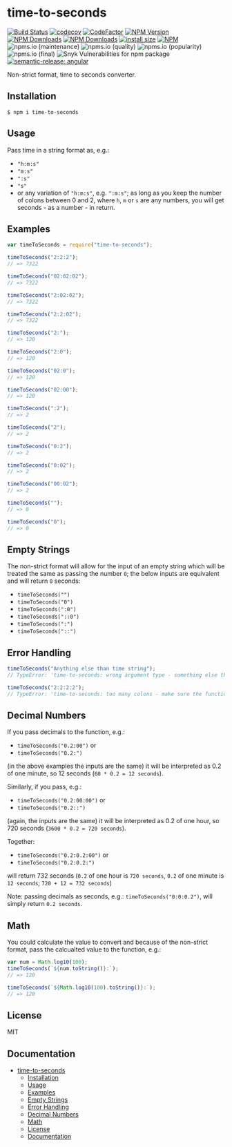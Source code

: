 # time-to-seconds

[![Build Status](https://travis-ci.com/matzar/time-to-seconds.svg?branch=master)](https://travis-ci.com/github/matzar/time-to-seconds)
[![codecov](https://codecov.io/gh/matzar/time-to-seconds/branch/master/graph/badge.svg?token=EUYZLw2SLo)](https://codecov.io/gh/matzar/time-to-seconds)
[![CodeFactor](https://www.codefactor.io/repository/github/matzar/time-to-seconds/badge)](https://www.codefactor.io/repository/github/matzar/time-to-seconds)
[![NPM Version](https://img.shields.io/npm/v/time-to-seconds)](https://www.npmjs.com/package/time-to-seconds)
[![NPM Downloads](https://img.shields.io/npm/dt/time-to-seconds)](https://www.npmjs.com/package/time-to-seconds?minimal=true)
[![NPM Downloads](https://img.shields.io/npm/dw/time-to-seconds)](https://www.npmjs.com/package/time-to-seconds?minimal=true)
[![install size](https://packagephobia.com/badge?p=time-to-seconds)](https://packagephobia.com/result?p=time-to-seconds)
[![NPM](https://img.shields.io/npm/l/time-to-seconds)](https://tldrlegal.com/license/mit-license)
![npms.io (maintenance)](https://img.shields.io/npms-io/maintenance-score/time-to-seconds)
![npms.io (quality)](https://img.shields.io/npms-io/quality-score/time-to-seconds)
![npms.io (popularity)](https://img.shields.io/npms-io/popularity-score/time-to-seconds)
![npms.io (final)](https://img.shields.io/npms-io/final-score/time-to-seconds)
![Snyk Vulnerabilities for npm package](https://img.shields.io/snyk/vulnerabilities/npm/time-to-seconds)
[![semantic-release: angular](https://img.shields.io/badge/semantic--release-angular-e10079?logo=semantic-release)](https://github.com/semantic-release/semantic-release)

Non-strict format, time to seconds converter.

## Installation

```
$ npm i time-to-seconds
```

## Usage

Pass time in a string format as, e.g.:

- `"h:m:s"`
- `"m:s"`
- `":s"`
- `"s"`
- or any variation of `"h:m:s"`, e.g. `":m:s"`; as long as you keep the number of colons between 0 and 2, where `h`, `m` or `s` are any numbers, you will get seconds - as a number - in return.

## Examples

```js
var timeToSeconds = require("time-to-seconds");

timeToSeconds("2:2:2");
// => 7322

timeToSeconds("02:02:02");
// => 7322

timeToSeconds("2:02:02");
// => 7322

timeToSeconds("2:2:02");
// => 7322

timeToSeconds("2:");
// => 120

timeToSeconds("2:0");
// => 120

timeToSeconds("02:0");
// => 120

timeToSeconds("02:00");
// => 120

timeToSeconds(":2");
// => 2

timeToSeconds("2");
// => 2

timeToSeconds("0:2");
// => 2

timeToSeconds("0:02");
// => 2

timeToSeconds("00:02");
// => 2

timeToSeconds("");
// => 0

timeToSeconds("0");
// => 0
```

## Empty Strings

The non-strict format will allow for the input of an empty string which will be treated the same as passing the number `0`; the below inputs are equivalent and will return `0` seconds:

- `timeToSeconds("")`
- `timeToSeconds("0")`
- `timeToSeconds(":0")`
- `timeToSeconds("::0")`
- `timeToSeconds(":")`
- `timeToSeconds("::")`

## Error Handling

```js
timeToSeconds("Anything else than time string");
// TypeError: 'time-to-seconds: wrong argument type - something else than a number string in format "number", "number:number" or "number:number:number" was passed. See documentation for more information on argument formatting: https://www.npmjs.com/package/time-to-seconds.'

timeToSeconds("2:2:2:2");
// TypeError: 'time-to-seconds: too many colons - make sure the function argument is a number string in format "number", "number:number" or "number:number:number". See documentation for more information on argument formatting: https://www.npmjs.com/package/time-to-seconds.'
```

## Decimal Numbers

If you pass decimals to the function, e.g.:

- `timeToSeconds("0.2:00")` or
- `timeToSeconds("0.2:")`

(in the above examples the inputs are the same) it will be interpreted as 0.2 of one minute, so 12 seconds (`60 * 0.2 = 12 seconds`).

Similarly, if you pass, e.g.:

- `timeToSeconds("0.2:00:00")` or
- `timeToSeconds("0.2::")`

(again, the inputs are the same) it will be interpreted as 0.2 of one hour, so 720 seconds (`3600 * 0.2 = 720 seconds`).

Together:

- `timeToSeconds("0.2:0.2:00")` or
- `timeToSeconds("0.2:0.2:")`

will return 732 seconds (`0.2` of one hour is `720 seconds`, `0.2` of one minute is `12 seconds`; `720 + 12 = 732 seconds`)

Note: passing decimals as seconds, e.g.: `timeToSeconds("0:0:0.2")`, will simply return `0.2 seconds`.

## Math

You could calculate the value to convert and because of the non-strict format, pass the calcualted value to the function, e.g.:

```js
var num = Math.log10(100);
timeToSeconds(`${num.toString()}:`);
// => 120

timeToSeconds(`${Math.log10(100).toString()}:`);
// => 120
```

## License

MIT

## Documentation

- [time-to-seconds](#time-to-seconds)
  - [Installation](#installation)
  - [Usage](#usage)
  - [Examples](#examples)
  - [Empty Strings](#empty-strings)
  - [Error Handling](#error-handling)
  - [Decimal Numbers](#decimal-numbers)
  - [Math](#math)
  - [License](#license)
  - [Documentation](#documentation)
